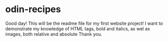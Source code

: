 # odin-recipes
Good day! This will be the readme file for my first website project! I want to demonstrate my knowledge of HTML tags, bold and italics, as wel as images, both relative and absolute Thank you. 

